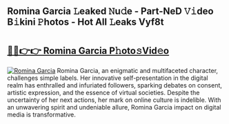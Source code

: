 ## Romina Garcia 𝙻eaked 𝙽u𝚍e - Part-NeD 𝚅𝚒deo B𝚒kini 𝙿hotos - Hot All 𝙻eaks Vyf8t

# <h2><a href="http://ld3l6mk.urlbe.top/?page=Romina+Garcia">🔗🔗👉👉 Romina Garcia P𝚑oto𝚜Vid𝚎o</a></h2>

[![Romina Garcia](https://i.imgur.com/eBuTRDB.gif)](http://ld3l6mk.urlbe.top/?page=Romina+Garcia)
Romina Garcia, an enigmatic and multifaceted character, challenges simple labels. Her innovative self-presentation in the digital realm has enthralled and infuriated followers, sparking debates on consent, artistic expression, and the essence of virtual societies. Despite the uncertainty of her next actions, her mark on online culture is indelible. With an unwavering spirit and undeniable allure, Romina Garcia impact on digital media is transformative.
